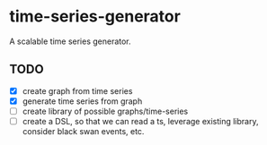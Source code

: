 # time-series-generator
A scalable time series generator.


## TODO
 - [X] create graph from time series
 - [X] generate time series from graph
 - [ ] create library of possible graphs/time-series
 - [ ] create a DSL, so that we can read a ts, leverage existing library, consider black swan events, etc.
